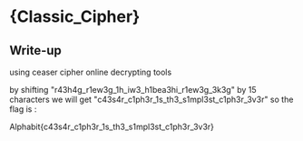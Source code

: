 # {Classic_Cipher}

## Write-up
using ceaser cipher online decrypting tools 

by shifting "r43h4g_r1ew3g_1h_iw3_h1bea3hi_r1ew3g_3k3g" by 15 characters we will get "c43s4r_c1ph3r_1s_th3_s1mpl3st_c1ph3r_3v3r" so the flag is :


Alphabit{c43s4r_c1ph3r_1s_th3_s1mpl3st_c1ph3r_3v3r}